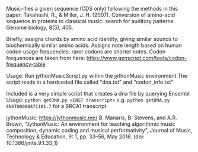 Music-ifies a given sequence (CDS only) following the methods in this paper:
Takahashi, R., & Miller, J. H. (2007). Conversion of amino-acid sequence in proteins to classical music: search for auditory patterns. Genome biology, 8(5), 405.

Briefly: assigns chords by amino acid identity, giving similar sounds to biochemically similar amino acids. Assigns note length based on human codon usage frequencies: rarer codons are shorter notes. Codon frequences are taken from here: https://www.genscript.com/tools/codon-frequency-table

Usage: Run jythonMusicScript.py within the jythonMusic environment
The script reads in a hardcoded file called "dna.txt" and "codon_info.txt"

Included is a very simple script that creates a dna file by querying Ensembl
Usage: `python getDNA.py <ENST transcript>`
e.g. `python getDNA.py ENST00000471181.7` for a BRCA1 transcript

jythonMusic: https://jythonmusic.me/
B. Manaris, B. Stevens, and A.R. Brown, “JythonMusic: An environment for teaching algorithmic music composition, dynamic coding and musical performativity”, Journal of Music, Technology & Education, 9: 1, pp. 33–56, May 2016. (doi: 10.1386/jmte.9.1.33_1)
